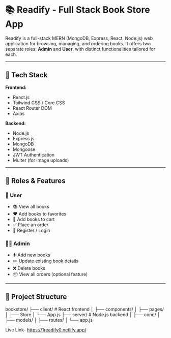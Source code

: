 # 📚 Readify - Full Stack Book Store App

Readify is a full-stack MERN (MongoDB, Express, React, Node.js) web application for browsing, managing, and ordering books. It offers two separate roles: **Admin** and **User**, with distinct functionalities tailored for each.

---

## 🔧 Tech Stack

**Frontend:**
- React.js
- Tailwind CSS / Core CSS
- React Router DOM
- Axios

**Backend:**
- Node.js
- Express.js
- MongoDB
- Mongoose
- JWT Authentication
- Multer (for image uploads)

---

## 👥 Roles & Features

### 👤 User
- 📚 View all books
- ❤️ Add books to favorites
- 🛒 Add books to cart
- ✅ Place an order
- 🔐 Register / Login

### 👨‍💼 Admin
- ➕ Add new books
- ✏️ Update existing book details
- ❌ Delete books
- 📦 View all orders (optional feature)

---

## 📂 Project Structure

bookstore/
├── client/ # React frontend
│ ├── components/
│ ├── pages/
│ ├── Store
│ └── App.js
├── server/ # Node.js backend
│ ├── conn/
│ ├── models/
│ ├── routes/
│ └── app.js

Live Link- https://1readify0.netlify.app/